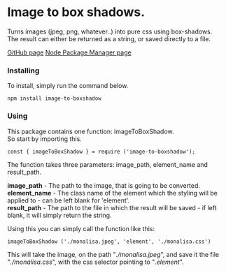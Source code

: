 # Image to box shadows.

Turns images (jpeg, png, whatever..) into pure css using box-shadows.<br />
The result can either be returned as a string, or saved directly to a file.

[GitHub page](https://github.com/AskeLange/image-to-boxshadow "GitHub")
[Node Package Manager page](https://www.npmjs.com/package/image-to-boxshadow "NPM")

### Installing

To install, simply run the command below.

`npm install image-to-boxshadow`

### Using

This package contains one function: imageToBoxShadow.<br />
So start by importing this.

`const { imageToBoxShadow } = require ('image-to-boxshadow');`

The function takes three parameters: image_path, element_name and result_path.

**image_path** - The path to the image, that is going to be converted.<br />
**element_name** - The class name of the element which the styling will be applied to - can be left blank for 'element'.<br />
**result_path** - The path to the file in which the result will be saved - if left blank, it will simply return the string.

Using this you can simply call the function like this:

`imageToBoxShadow ('./monalisa.jpeg', 'element', './monalisa.css')`

This will take the image, on the path "*./monalisa.jpeg*", and save it the file "*./monalisa.css*",
with the css selector pointing to "*.element*".

